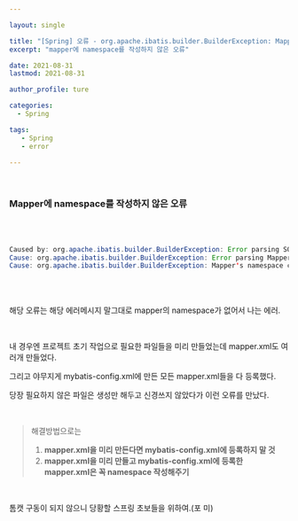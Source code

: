 ```yaml
---

layout: single

title: "[Spring] 오류 - org.apache.ibatis.builder.BuilderException: Mapper's namespace cannot be empty"
excerpt: "mapper에 namespace를 작성하지 않은 오류"

date: 2021-08-31
lastmod: 2021-08-31

author_profile: ture

categories: 
  - Spring

tags: 
   - Spring
   - error

---
```


<br>

### Mapper에 namespace를 작성하지 않은 오류

<br><br>

```java
Caused by: org.apache.ibatis.builder.BuilderException: Error parsing SQL Mapper Configuration. 
Cause: org.apache.ibatis.builder.BuilderException: Error parsing Mapper XML. 
Cause: org.apache.ibatis.builder.BuilderException: Mapper's namespace cannot be empty
```

<br><br>

해당 오류는 해당 에러메시지 말그대로 mapper의 namespace가 없어서 나는 에러.

<br>

내 경우엔 프로젝트 초기 작업으로 필요한 파일들을 미리 만들었는데 mapper.xml도 여러개 만들었다.

그리고 야무지게 mybatis-config.xml에 만든 모든 mapper.xml들을 다 등록했다.

당장 필요하지 않은 파일은 생성만 해두고 신경쓰지 않았다가 이런 오류를 만났다.

<br>

> 해결방법으로는 
>
> 1. <strong>mapper.xml을 미리 만든다면 mybatis-config.xml에 등록하지 말 것</strong>
> 2. <strong>mapper.xml을 미리 만들고 mybatis-config.xml에 등록한 mapper.xml은 꼭 namespace 작성해주기</strong>

<br>

톰캣 구동이 되지 않으니 당황할 스프링 초보들을 위하여.(포 미)

<br><br><br><br><br>